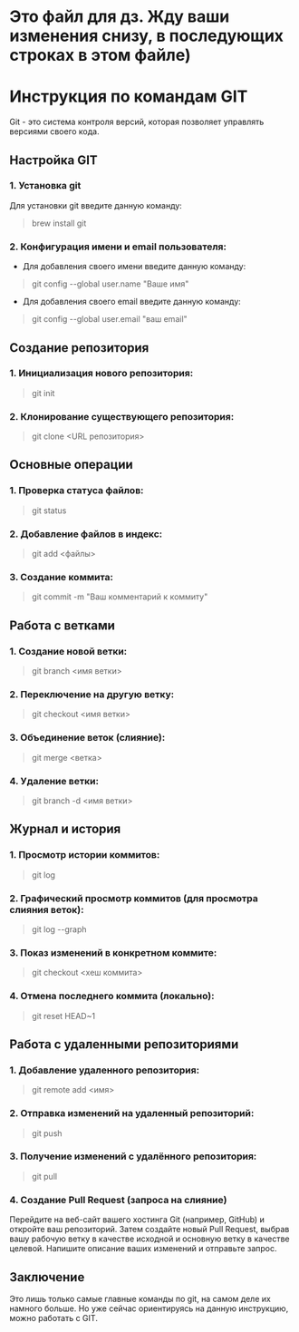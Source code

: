 # Это файл для дз. Жду ваши изменения снизу, в последующих строках в этом файле)



# Инструкция по командам GIT
Git - это система контроля версий, которая позволяет управлять версиями своего кода.

## Настройка GIT

### 1. Установка git
Для установки git введите данную команду:
>brew install git
### 2. Конфигурация имени и email пользователя:
* Для добавления своего имени введите данную команду:
>git config --global user.name "Ваше имя"

* Для добавления своего email введите данную команду:
>git config --global user.email "ваш email"

## Создание репозитория
### 1. Инициализация нового репозитория:
>git init

### 2. Клонирование существующего репозитория:
>git clone <URL репозитория>
## Основные операции
### 1. Проверка статуса файлов:
>git status

### 2. Добавление файлов в индекс:
>git add <файлы>

### 3. Создание коммита:
>git commit -m "Ваш комментарий к коммиту"

## Работа с ветками
### 1. Создание новой ветки:
>git branch <имя ветки>

### 2. Переключение на другую ветку:
>git checkout <имя ветки>

### 3. Объединение веток (слияние):
>git merge <ветка>

### 4. Удаление ветки:
>git branch -d <имя ветки>

## Журнал и история
### 1. Просмотр истории коммитов:
>git log

### 2. Графический просмотр коммитов (для просмотра слияния веток):
>git log --graph

### 3. Показ изменений в конкретном коммите:
>git checkout <хеш коммита>

### 4. Отмена последнего коммита (локально):
>git reset HEAD~1

## Работа с удаленными репозиториями
### 1. Добавление удаленного репозитория:
>git remote add <имя> <URL>

### 2. Отправка изменений на удаленный репозиторий:
>git push

### 3. Получение изменений с удалённого репозитория:
>git pull

### 4. Создание Pull Request (запроса на слияние)
Перейдите на веб-сайт вашего хостинга Git (например, GitHub) и откройте ваш репозиторий. Затем создайте новый Pull Request, выбрав вашу рабочую ветку в качестве исходной и основную ветку в качестве целевой. Напишите описание ваших изменений и отправьте запрос.

## Заключение
Это лишь только самые главные команды по git, на самом деле их намного больше. Но уже сейчас ориентируясь на данную инструкцию, можно работать с GIT.
